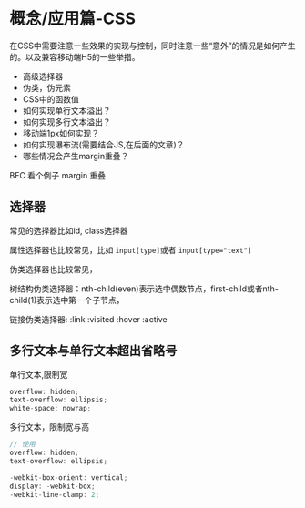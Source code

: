 # 概念/应用篇-CSS

在CSS中需要注意一些效果的实现与控制，同时注意一些“意外”的情况是如何产生的。以及兼容移动端H5的一些举措。

- 高级选择器
- 伪类，伪元素
- CSS中的函数值
- 如何实现单行文本溢出？
- 如何实现多行文本溢出？
- 移动端1px如何实现？
- 如何实现瀑布流(需要结合JS,在后面的文章)？
- 哪些情况会产生margin重叠？

BFC 看个例子 margin 重叠

## 选择器

常见的选择器比如id, class选择器

属性选择器也比较常见，比如 `input[type]`或者 `input[type="text"]`

伪类选择器也比较常见，

树结构伪类选择器：nth-child(even)表示选中偶数节点，first-child或者nth-child(1)表示选中第一个子节点，

链接伪类选择器: :link :visited :hover :active

## 多行文本与单行文本超出省略号

单行文本,限制宽

```js
overflow: hidden;
text-overflow: ellipsis;
white-space: nowrap;
```

多行文本，限制宽与高

```js
// 使用
overflow: hidden;
text-overflow: ellipsis;

-webkit-box-orient: vertical;
display: -webkit-box;
-webkit-line-clamp: 2;
```
